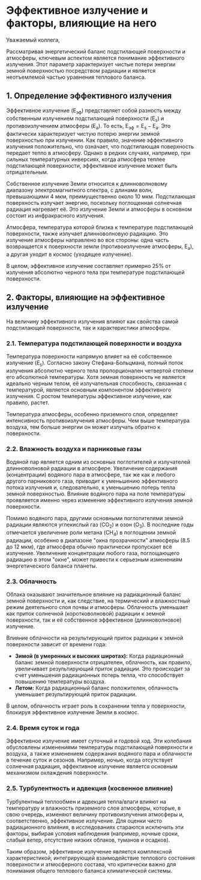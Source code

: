 # Эффективное излучение и факторы, влияющие на него

Уважаемый коллега,

Рассматривая энергетический баланс подстилающей поверхности и атмосферы, ключевым аспектом является понимание эффективного излучения. Этот параметр характеризует чистые потери энергии земной поверхностью посредством радиации и является неотъемлемой частью уравнения теплового баланса.

## 1. Определение эффективного излучения

Эффективное излучение ($\text{E}_{\text{эф}}$) представляет собой разность между собственным излучением подстилающей поверхности ($\text{E}_{\text{s}}$) и противоизлучением атмосферы ($\text{E}_{\text{а}}$). То есть, $\text{E}_{\text{эф}} = \text{E}_{\text{s}} - \text{E}_{\text{а}}$. Это фактически характеризует чистую потерю энергии земной поверхностью при излучении. Как правило, значение эффективного излучения положительно, что означает, что подстилающая поверхность передает тепло в атмосферу. Однако в редких случаях, например, при сильных температурных инверсиях, когда атмосфера теплее подстилающей поверхности, эффективное излучение может быть отрицательным.

Собственное излучение Земли относится к длинноволновому диапазону электромагнитного спектра, с длинами волн, превышающими 4 мкм, преимущественно около 10 мкм. Подстилающая поверхность излучает энергию, поскольку поглощенная солнечная радиация нагревает её. Это излучение Земли и атмосферы в основном состоит из инфракрасного излучения.

Атмосфера, температура которой близка к температуре подстилающей поверхности, также излучает длинноволновую радиацию. Это излучение атмосферы направлено во все стороны: одна часть возвращается к поверхности земли (противоизлучение атмосферы, $\text{E}_{\text{а}}$), а другая уходит в космос (уходящее излучение).

В целом, эффективное излучение составляет примерно 25% от излучения абсолютно черного тела при температуре подстилающей поверхности.

## 2. Факторы, влияющие на эффективное излучение

На величину эффективного излучения влияют как свойства самой подстилающей поверхности, так и характеристики атмосферы.

### 2.1. Температура подстилающей поверхности и воздуха

Температура поверхности напрямую влияет на её собственное излучение ($\text{E}_{\text{s}}$). Согласно закону Стефана-Больцмана, полный поток излучения абсолютно черного тела пропорционален четвертой степени его абсолютной температуры. Хотя земная поверхность не является идеально черным телом, её излучательная способность, связанная с температурой, является основным компонентом эффективного излучения. С ростом температуры эффективное излучение, как правило, растет.

Температура атмосферы, особенно приземного слоя, определяет интенсивность противоизлучения атмосферы. Чем выше температура воздуха, тем больше энергии он может излучать обратно к поверхности.

### 2.2. Влажность воздуха и парниковые газы

Водяной пар является одним из основных поглотителей и излучателей длинноволновой радиации в атмосфере. Увеличение содержания (концентрации) водяного пара в атмосфере, так же как и любого другого парникового газа, приводит к уменьшению эффективного потока излучения и, следовательно, к уменьшению потерь тепла земной поверхностью. Влияние водяного пара на поле температуры проявляется именно через изменение эффективного излучения земной поверхности.

Помимо водяного пара, другими основными поглотителями земной радиации являются углекислый газ ($\text{CO}_2$) и озон ($\text{O}_3$). В последние годы отмечается увеличение роли метана ($\text{CH}_4$) в поглощении земной радиации, особенно в диапазоне "окна прозрачности" атмосферы (8.5 до 12 мкм), где атмосфера обычно практически пропускает всё излучение. Увеличение концентрации любого газа, поглощающего радиацию в этом "окне", может привести к серьезным изменениям энергетического баланса планеты.

### 2.3. Облачность

Облака оказывают значительное влияние на радиационный баланс земной поверхности и, как следствие, на термический и влажностный режим деятельного слоя почвы и атмосферы. Облачность уменьшает как приток солнечной (коротковолновой) радиации к земной поверхности, так и её собственное эффективное (длинноволновое) излучение.

Влияние облачности на результирующий приток радиации к земной поверхности зависит от времени года:

* **Зимой (в умеренных и высоких широтах):** Когда радиационный баланс земной поверхности отрицателен, облачность, как правило, увеличивает результирующий приток радиации. Это происходит за счет уменьшения радиационных потерь тепла, что способствует повышению температуры воздуха.
* **Летом:** Когда радиационный баланс положителен, облачность уменьшает результирующий приток радиации.

В целом, облачность играет роль в сохранении тепла у поверхности, блокируя эффективное излучение Земли в космос.

### 2.4. Время суток и года

Эффективное излучение имеет суточный и годовой ход. Эти колебания обусловлены изменениями температуры подстилающей поверхности и воздуха, а также изменением содержания водяного пара и облачности в течение суток и сезонов. Например, ночью, когда отсутствует солнечная радиация, эффективное излучение является основным механизмом охлаждения поверхности.

### 2.5. Турбулентность и адвекция (косвенное влияние)

Турбулентный теплообмен и адвекция тепла/влаги влияют на температуру и влажность приземного слоя атмосферы, которые, в свою очередь, изменяют величину противоизлучения атмосферы и, соответственно, эффективное излучение. Для оценки чисто радиационного влияния, в исследованиях стараются исключить эти факторы, выбирая условия наблюдения (например, ночные сроки, слабый ветер, отсутствие низких облаков, туманов и осадков).

Таким образом, эффективное излучение является комплексной характеристикой, интегрирующей взаимодействие теплового состояния поверхности и атмосферного состава, что критически важно для понимания общего теплового баланса климатической системы.
